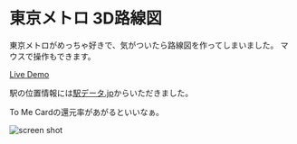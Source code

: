 東京メトロ 3D路線図
=================
東京メトロがめっちゃ好きで、気がついたら路線図を作ってしまいました。
マウスで操作もできます。

[Live Demo](http://s46.net/metro/)

駅の位置情報には[駅データ.jp](http://www.ekidata.jp/)からいただきました。

To Me Cardの還元率があがるといいなぁ。

![screen shot](http://s46.net/metro/sc.png)
